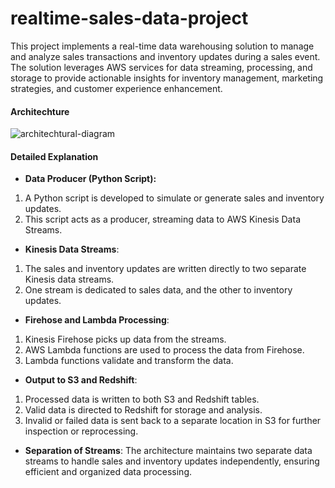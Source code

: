 # realtime-sales-data-project
This project implements a real-time data warehousing solution to manage and analyze sales transactions and inventory updates during a sales event. The solution leverages AWS services for data streaming, processing, and storage to provide actionable insights for inventory management, marketing strategies, and customer experience enhancement.

#### Architechture
![architechtural-diagram](https://github.com/user-attachments/assets/5a7b52f2-2290-4929-afaf-7135d53be641)

#### Detailed Explanation
- **Data Producer (Python Script):**
1. A Python script is developed to simulate or generate sales and inventory updates.
2. This script acts as a producer, streaming data to AWS Kinesis Data Streams.

- **Kinesis Data Streams**:
1. The sales and inventory updates are written directly to two separate Kinesis data streams.
2. One stream is dedicated to sales data, and the other to inventory updates.

-  **Firehose and Lambda Processing**:
1. Kinesis Firehose picks up data from the streams.
2. AWS Lambda functions are used to process the data from Firehose.
3. Lambda functions validate and transform the data.

- **Output to S3 and Redshift**:
1. Processed data is written to both S3 and Redshift tables.
2. Valid data is directed to Redshift for storage and analysis.
3. Invalid or failed data is sent back to a separate location in S3 for further inspection or reprocessing.

- **Separation of Streams**:
The architecture maintains two separate data streams to handle sales and inventory updates independently, ensuring efficient and organized data processing.
